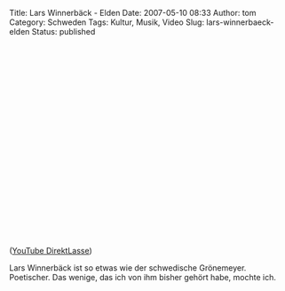 Title: Lars Winnerbäck - Elden
Date: 2007-05-10 08:33
Author: tom
Category: Schweden
Tags: Kultur, Musik, Video
Slug: lars-winnerbaeck-elden
Status: published

<p>
<object width="425" height="350">
<param name="movie" value="http://www.youtube.com/v/nF9t1YfH-xM"></param><param name="wmode" value="transparent"></param>

<embed src="http://www.youtube.com/v/nF9t1YfH-xM" type="application/x-shockwave-flash" wmode="transparent" width="425" height="350">
</embed>
</object>
  
([YouTube DirektLasse](http://youtube.com/watch?v=nF9t1YfH-xM))

</p>
Lars Winnerbäck ist so etwas wie der schwedische Grönemeyer. Poetischer.
Das wenige, das ich von ihm bisher gehört habe, mochte ich.

